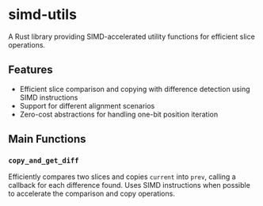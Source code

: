 # simd-utils

A Rust library providing SIMD-accelerated utility functions for efficient slice operations.

## Features

- Efficient slice comparison and copying with difference detection using SIMD instructions
- Support for different alignment scenarios
- Zero-cost abstractions for handling one-bit position iteration

## Main Functions

### `copy_and_get_diff`

Efficiently compares two slices and copies `current` into `prev`, calling a callback for each difference found. Uses SIMD instructions when possible to accelerate the comparison and copy operations.

